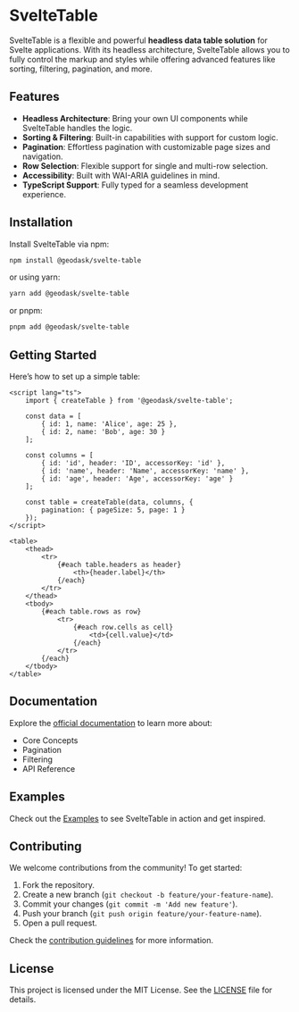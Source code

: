# SvelteTable

SvelteTable is a flexible and powerful **headless data table solution** for Svelte applications. With its headless architecture, SvelteTable allows you to fully control the markup and styles while offering advanced features like sorting, filtering, pagination, and more.

## Features

- **Headless Architecture**: Bring your own UI components while SvelteTable handles the logic.
- **Sorting & Filtering**: Built-in capabilities with support for custom logic.
- **Pagination**: Effortless pagination with customizable page sizes and navigation.
- **Row Selection**: Flexible support for single and multi-row selection.
- **Accessibility**: Built with WAI-ARIA guidelines in mind.
- **TypeScript Support**: Fully typed for a seamless development experience.

## Installation

Install SvelteTable via npm:

```bash
npm install @geodask/svelte-table
```

or using yarn:

```bash
yarn add @geodask/svelte-table
```

or pnpm:

```bash
pnpm add @geodask/svelte-table
```

## Getting Started

Here’s how to set up a simple table:

```svelte
<script lang="ts">
	import { createTable } from '@geodask/svelte-table';

	const data = [
		{ id: 1, name: 'Alice', age: 25 },
		{ id: 2, name: 'Bob', age: 30 }
	];

	const columns = [
		{ id: 'id', header: 'ID', accessorKey: 'id' },
		{ id: 'name', header: 'Name', accessorKey: 'name' },
		{ id: 'age', header: 'Age', accessorKey: 'age' }
	];

	const table = createTable(data, columns, {
		pagination: { pageSize: 5, page: 1 }
	});
</script>

<table>
	<thead>
		<tr>
			{#each table.headers as header}
				<th>{header.label}</th>
			{/each}
		</tr>
	</thead>
	<tbody>
		{#each table.rows as row}
			<tr>
				{#each row.cells as cell}
					<td>{cell.value}</td>
				{/each}
			</tr>
		{/each}
	</tbody>
</table>
```

## Documentation

Explore the [official documentation](https://your-docs-site-link.com) to learn more about:

- Core Concepts
- Pagination
- Filtering
- API Reference

## Examples

Check out the [Examples](https://your-examples-link.com) to see SvelteTable in action and get inspired.

## Contributing

We welcome contributions from the community! To get started:

1. Fork the repository.
2. Create a new branch (`git checkout -b feature/your-feature-name`).
3. Commit your changes (`git commit -m 'Add new feature'`).
4. Push your branch (`git push origin feature/your-feature-name`).
5. Open a pull request.

Check the [contribution guidelines](https://your-contribution-guidelines-link.com) for more information.

## License

This project is licensed under the MIT License. See the [LICENSE](./LICENSE) file for details.